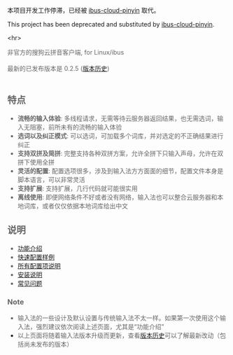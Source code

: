 本项目开发工作停滞，已经被 [ibus-cloud-pinyin](http://code.google.com/p/ibus-cloud-pinyin) 取代。

This project has been deprecated and substituted by [ibus-cloud-pinyin](http://code.google.com/p/ibus-cloud-pinyin).



&lt;hr&gt;


<font color='#666666'>
非官方的搜狗云拼音客户端, for Linux/ibus<br>
<br>
最新的已发布版本是 0.2.5 (<a href='http://code.google.com/p/ibus-sogoupycc/wiki/WhatsNew'>版本历史</a>)<br>
<br>
<h2>特点</h2>

<ul><li><b>流畅的输入体验</b>: 多线程请求，无需等待云服务器返回结果，也无需选词，输入无阻塞，前所未有的流畅的输入体验<br>
</li><li><b>选词以及纠正模式</b>: 可以选词，可加载多个词库，并对选定的不正确结果进行纠正<br>
</li><li><b>支持双拼及简拼</b>: 完整支持各种双拼方案，允许全拼下只输入声母，允许在双拼下使用全拼<br>
</li><li><b>灵活的配置</b>: 配置选项很多，涉及到输入法方方面面的细节，配置文件本身是脚本语言，可以非常灵活<br>
</li><li><b>支持扩展</b>: 支持扩展，几行代码就可能很实用<br>
</li><li><b>离线使用</b>: 即便网络条件不好或者没有网络，输入法也可以整合云服务器和本地词库，或者仅仅依据本地词库给出中文</li></ul>

<h2>说明</h2>

<ul><li><a href='http://code.google.com/p/ibus-sogoupycc/wiki/Tutorial'>功能介绍</a>
</li><li><a href='http://code.google.com/p/ibus-sogoupycc/wiki/ConfigurationExample'>快速配置样例</a>
</li><li><a href='http://code.google.com/p/ibus-sogoupycc/wiki/Configuration'>所有配置项说明</a>
</li><li><a href='http://code.google.com/p/ibus-sogoupycc/wiki/Install'>安装说明</a>
</li><li><a href='http://code.google.com/p/ibus-sogoupycc/wiki/FAQ'>常见问题</a></li></ul>

<h3>Note</h3>

<ul><li>输入法的一些设计及默认设置与传统输入法不太一样。如果第一次使用这个输入法，强烈建议依次阅读上述页面，尤其是“功能介绍”<br>
</li><li>以上页面将随着输入法版本升级而更新，查看<a href='http://code.google.com/p/ibus-sogoupycc/wiki/WhatsNew'>版本历史</a>可以了解最新改动（包括尚未发布的版本）<br>
</font>